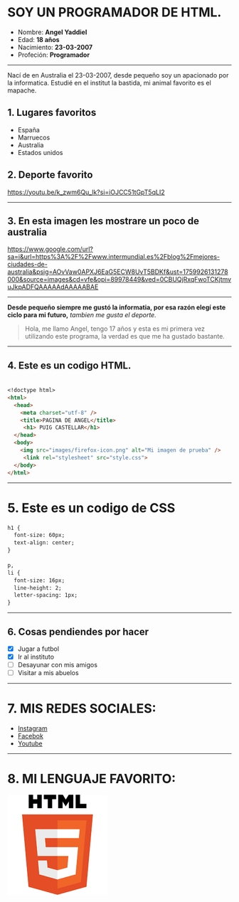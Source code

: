 # SOY UN PROGRAMADOR DE HTML.
- Nombre: **Angel Yaddiel**
- Edad: **18 años**
- Nacimiento: **23-03-2007**
- Profeción: **Programador**
--- --- --- --- --- --- --- --- --- --- --- --- --- --- --- --- --- 
Nací de en Australia el 23-03-2007, desde pequeño soy un apacionado por la informatica. Estudié en el institut la bastida, mi animal favorito es el mapache.
## 1. Lugares favoritos
- España
- Marruecos
- Australia
- Estados unidos
## 2. Deporte favorito
https://youtu.be/k_zwm6Qu_lk?si=iOJCC51tGpT5qLI2
--- --- --- --- --- --- --- --- --- --- --- --- --- --- --- --- --- 
## 3. En esta imagen les mostrare un poco de australia
 https://www.google.com/url?sa=i&url=https%3A%2F%2Fwww.intermundial.es%2Fblog%2Fmejores-ciudades-de-australia&psig=AOvVaw0APXJ6EaG5ECW8UvT5BDKf&ust=1759926131278000&source=images&cd=vfe&opi=89978449&ved=0CBUQjRxqFwoTCKjtmvuJkpADFQAAAAAdAAAAABAE
--- --- --- --- --- --- --- --- --- --- --- --- --- --- --- --- --- 
 **Desde pequeño siempre me gustó la informatia, por esa razón elegí este ciclo para mi futuro,** 
 *tambien me gusta el deporte.*
> Hola, me llamo Angel, tengo 17 años y esta es mi primera vez utilizando este programa, la verdad es que me ha gustado bastante.
--- --- --- --- --- --- --- --- --- --- --- --- --- --- --- --- --- 
 ## 4. Este es un codigo HTML.

```markdown

<!doctype html>
<html>
  <head>
    <meta charset="utf-8" />
    <title>PAGINA DE ANGEL</title>
     <h1> PUIG CASTELLAR</h1>
  </head>
  <body>
    <img src="images/firefox-icon.png" alt="Mi imagen de prueba" />
     <link rel="stylesheet" src="style.css">
  </body>
</html>

```
--- --- --- --- --- --- --- --- --- --- --- --- --- --- --- --- --- 
# 5. Este es un codigo de CSS
```markdown
h1 {
  font-size: 60px;
  text-align: center;
}

p,
li {
  font-size: 16px;
  line-height: 2;
  letter-spacing: 1px;
}
```
--- --- --- --- --- --- --- --- --- --- --- --- --- --- --- --- --- 

## 6. Cosas pendiendes por hacer
- [x]  Jugar a futbol
- [x]  Ir al instituto
- [ ] Desayunar con mis amigos
- [ ] Visitar a mis abuelos
--- --- --- --- --- --- --- --- --- --- --- --- --- --- --- --- --- 

# 7. MIS REDES SOCIALES:
- [Instagram](instagram.com)
- [Facebok](facebok.com)
- [Youtube](youtube.com)
--- --- --- --- --- --- --- --- --- --- --- --- --- --- --- --- --- 

# 8. MI LENGUAJE FAVORITO:
<img src= /html.png>

 


